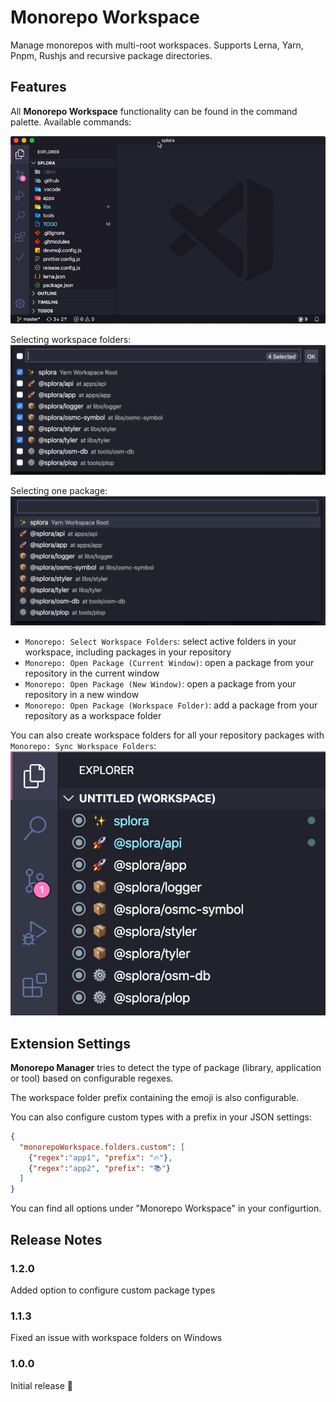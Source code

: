 # Monorepo Workspace

Manage monorepos with multi-root workspaces. Supports Lerna, Yarn, Pnpm, Rushjs and recursive package directories.

## Features

All **Monorepo Workspace** functionality can be found in the command palette. Available commands:

![Commands](images/animation.gif)

Selecting workspace folders:
![Select](images/select.png)

Selecting one package:
![Commands](images/list.png)

* `Monorepo: Select Workspace Folders`: select active folders in your workspace, including packages in your repository
* `Monorepo: Open Package (Current Window)`: open a package from your repository in the current window
* `Monorepo: Open Package (New Window)`: open a package from your repository in a new window
* `Monorepo: Open Package (Workspace Folder)`: add a package from your repository as a workspace folder

You can also create workspace folders for all your repository packages with `Monorepo: Sync Workspace Folders`:
![Commands](images/explorer.png)

## Extension Settings

**Monorepo Manager** tries to detect the type of package (library, application or tool) based on configurable regexes.

The workspace folder prefix containing the emoji is also configurable.

You can also configure custom types with a prefix in your JSON settings:

```json
{
  "monorepoWorkspace.folders.custom": [
    {"regex":"app1", "prefix": "🔥"},
    {"regex":"app2", "prefix": "📚"}
  ]
}
```

You can find all options under "Monorepo Workspace" in your configurtion.

## Release Notes

### 1.2.0

Added option to configure custom package types

### 1.1.3

Fixed an issue with workspace folders on Windows

### 1.0.0

Initial release :tada:
